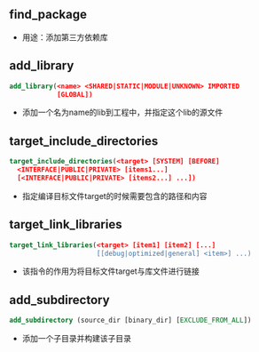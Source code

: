 ## find_package

- 用途：添加第三方依赖库

## add_library

```cmake
add_library(<name> <SHARED|STATIC|MODULE|UNKNOWN> IMPORTED
            [GLOBAL])
```

- 添加一个名为name的lib到工程中，并指定这个lib的源文件

## target_include_directories

```cmake
target_include_directories(<target> [SYSTEM] [BEFORE]
  <INTERFACE|PUBLIC|PRIVATE> [items1...]
  [<INTERFACE|PUBLIC|PRIVATE> [items2...] ...])
```

- 指定编译目标文件target的时候需要包含的路径和内容

## target_link_libraries

```cmake
target_link_libraries(<target> [item1] [item2] [...]
                      [[debug|optimized|general] <item>] ...)
```

- 该指令的作用为将目标文件target与库文件进行链接

## add_subdirectory

```cmake
add_subdirectory (source_dir [binary_dir] [EXCLUDE_FROM_ALL])
```

- 添加一个子目录并构建该子目录

